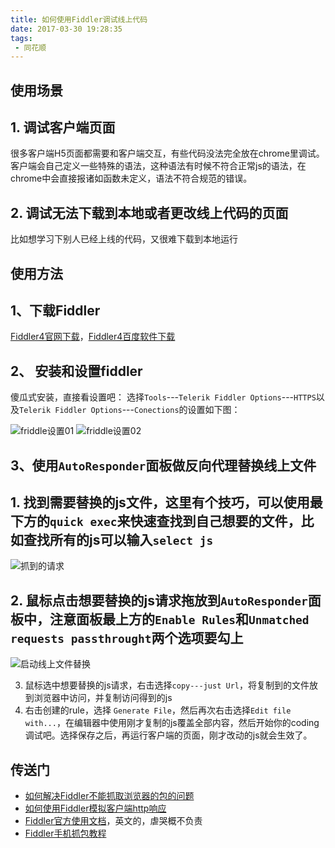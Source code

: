 ```yaml
---
title: 如何使用Fiddler调试线上代码
date: 2017-03-30 19:28:35
tags:
 - 同花顺
---
```


## 使用场景
## 1. 调试客户端页面
很多客户端H5页面都需要和客户端交互，有些代码没法完全放在chrome里调试。客户端会自己定义一些特殊的语法，这种语法有时候不符合正常js的语法，在chrome中会直接报诸如函数未定义，语法不符合规范的错误。
## 2. 调试无法下载到本地或者更改线上代码的页面
比如想学习下别人已经上线的代码，又很难下载到本地运行

## 使用方法

## 1、下载Fiddler
[Fiddler4官网下载](http://www.telerik.com/fiddler)，[Fiddler4百度软件下载](http://rj.baidu.com/soft/detail/10963.html?ald)

## 2、 安装和设置fiddler
傻瓜式安装，直接看设置吧：
选择`Tools`---`Telerik Fiddler Options`---`HTTPS`以及`Telerik Fiddler Options`---`Conections`的设置如下图：

![friddle设置01](http://img.blog.csdn.net/20170330184542720)
![friddle设置02](http://img.blog.csdn.net/20170330190325778)

## 3、使用`AutoResponder`面板做反向代理替换线上文件

## 1.  找到需要替换的js文件，这里有个技巧，可以使用最下方的`quick exec`来快速查找到自己想要的文件，比如查找所有的js可以输入`select js`
![抓到的请求](http://img.blog.csdn.net/20170330191318914)

## 2. 鼠标点击想要替换的js请求拖放到`AutoResponder`面板中，注意面板最上方的`Enable Rules`和`Unmatched requests passthrought`两个选项要勾上
![启动线上文件替换](http://img.blog.csdn.net/20170330192011490)

3.  鼠标选中想要替换的js请求，右击选择`copy---just Url`，将复制到的文件放到浏览器中访问，并复制访问得到的js
4.  右击创建的rule，选择 `Generate File`，然后再次右击选择`Edit file with...`，在编辑器中使用刚才复制的js覆盖全部内容，然后开始你的coding调试吧。选择保存之后，再运行客户端的页面，刚才改动的js就会生效了。

## 传送门
+ [如何解决Fiddler不能抓取浏览器的包的问题](http://blog.csdn.net/sufubo/article/details/49331705)
+ [如何使用Fiddler模拟客户端http响应](http://www.cnblogs.com/tangdongchu/p/4178552.html)
+ [Fiddler官方使用文档](http://docs.telerik.com/fiddler/knowledgebase/headers)，英文的，虐哭概不负责
+ [Fiddler手机抓包教程](http://jingyan.baidu.com/article/d8072ac4605905ec95cefda0.html)

